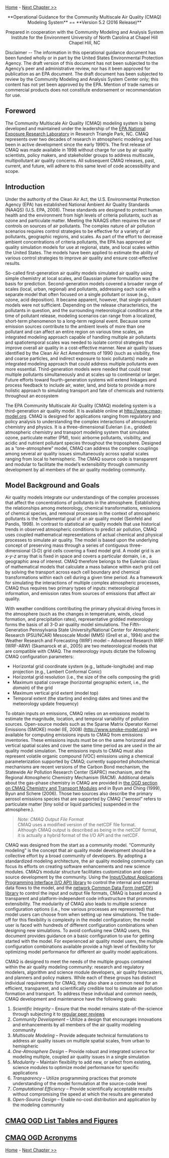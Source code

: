 [Home](CMAQ_OGD_index.md) - [Next Chapter >>](CMAQ_OGD_ch02_overview.md)
<center>
**Operational Guidance for the Community Multiscale Air Quality (CMAQ) Modeling System**
==
**Version 5.2 (2016 Release)**

Prepared in cooperation with the
Community Modeling and Analysis System
Institute for the Environment
University of North Carolina at Chapel Hill
Chapel Hill, NC

</center>
Disclaimer
--
The information in this operational guidance document has been funded wholly or in part by the United States Environmental Protection Agency. The draft version of this document has not been subjected to the Agency’s peer and administrative review, nor has it been approved for publication as an EPA document. The draft document has been subjected to review by the Community Modeling and Analysis System Center only; this content has not yet been approved by the EPA. Mention of trade names or commercial products does not constitute endorsement or recommendation for use.

Foreword
--
The Community Multiscale Air Quality (CMAQ) modeling system is being developed and maintained under the leadership of the [EPA National Exposure Research Laboratory](https://www.epa.gov/aboutepa/about-national-exposure-research-laboratory-nerl) in Research Triangle Park, NC. CMAQ represents over two decades of research in atmospheric modeling and has been in active development since the early 1990’s. The first release of CMAQ was made available in 1998 without charge for use by air quality scientists, policy makers, and stakeholder groups to address multiscale, multipollutant air quality concerns. All subsequent CMAQ releases, past, current, and future, will adhere to this same level of code accessibility and scope.

Introduction
--
Under the authority of the Clean Air Act, the U.S. Environmental Protection Agency (EPA) has established National Ambient Air Quality Standards (NAAQS) (U.S. EPA, 2008). These standards are designed to protect human health and the environment from high levels of criteria pollutants, such as ozone and particulate matter. Meeting the NAAQS often requires the use of controls on sources of air pollutants. The complex nature of air pollution scenarios requires control strategies to be effective for a variety of air pollutants, geographic regions, and scales. As part of the effort to decrease ambient concentrations of criteria pollutants, the EPA has approved air quality simulation models for use at regional, state, and local scales within the United States. The models have been applied to estimate the ability of various control strategies to improve air quality and ensure cost-effective results.

So-called first-generation air quality models simulated air quality using simple chemistry at local scales, and Gaussian plume formulation was the basis for prediction. Second-generation models covered a broader range of scales (local, urban, regional) and pollutants, addressing each scale with a separate model that often focused on a single pollutant or issue (e.g., ozone, acid deposition). It became apparent, however, that single-pollutant models were not sufficient. Depending on the release characteristics, the pollutants in question, and the surrounding meteorological conditions at the time of pollutant release, modeling scenarios can range from a localized, short-term phenomenon to a long-term regional event. Because some emission sources contribute to the ambient levels of more than one pollutant and can affect an entire region on various time scales, an integrated modeling approach capable of handling multiple air pollutants and spatiotemporal scales was needed to isolate control strategies that improve overall air quality in a cost-effective manner. New air quality issues identified by the Clean Air Act Amendments of 1990 (such as visibility, fine and coarse particles, and indirect exposure to toxic pollutants) made an integrated modeling approach that could address multiple pollutants even more essential. Third-generation models were needed that could treat multiple pollutants simultaneously and at scales up to continental or larger. Future efforts toward fourth-generation systems will extend linkages and process feedback to include air, water, land, and biota to provide a more holistic approach to simulating transport and fate of chemicals and nutrients throughout an ecosystem

The EPA Community Multiscale Air Quality (CMAQ) modeling system is a third-generation air quality model. It is available online at [<http://www.cmaq-model.org>](http://www.cmaq-model.org/). CMAQ is designed for applications ranging from regulatory and policy analysis to understanding the complex interactions of atmospheric chemistry and physics. It is a three-dimensional Eulerian (i.e., gridded) atmospheric chemistry and transport modeling system that simulates ozone, particulate matter (PM), toxic airborne pollutants, visibility, and acidic and nutrient pollutant species throughout the troposphere. Designed as a “one-atmosphere” model, CMAQ can address the complex couplings among several air quality issues simultaneously across spatial scales ranging from local to hemispheric. The CMAQ source code is transparent and modular to facilitate the model’s extensibility through community development by all members of the air quality modeling community.

Model Background and Goals
--
Air quality models integrate our understandings of the complex processes that affect the concentrations of pollutants in the atmosphere. Establishing the relationships among meteorology, chemical transformations, emissions of chemical species, and removal processes in the context of atmospheric pollutants is the fundamental goal of an air quality model (Seinfeld and Pandis, 1998). In contrast to statistical air quality models that use historical trends in observed atmospheric conditions to predict air pollution, CMAQ uses coupled mathematical representations of actual chemical and physical processes to simulate air quality. The model is based upon the underlying concept of preserving mass through a series of contiguous three-dimensional (3‑D) grid cells covering a fixed model grid. A model grid is an *x-y-z* array that is fixed in space and covers a particular domain, i.e., a geographic area of interest. CMAQ therefore belongs to the Eulerian class of mathematical models that calculate a mass balance within each grid cell by solving the transport across each cell boundary and chemical transformations within each cell during a given time period. As a framework for simulating the interactions of multiple complex atmospheric processes, CMAQ thus requires two primary types of inputs: meteorological information, and emission rates from sources of emissions that affect air quality.

With weather conditions contributing the primary physical driving forces in the atmosphere (such as the changes in temperature, winds, cloud formation, and precipitation rates), representative gridded meteorology forms the basis of all 3-D air quality model simulations. The Fifth-Generation Pennsylvania State University/National Center for Atmospheric Research (PSU/NCAR) Mesoscale Model (MM5) (Grell et al., 1994) and the Weather Research and Forecasting (WRF) model – Advanced Research WRF (WRF-ARW) (Skamarock et al., 2005) are two meteorological models that are compatible with CMAQ. The meteorology inputs dictate the following CMAQ configuration parameters:

-   Horizontal grid coordinate system (e.g., latitude-longitude) and map projection (e.g., Lambert Conformal Conic)
-   Horizontal grid resolution (i.e., the size of the cells composing the grid)
-   Maximum spatial coverage (horizontal geographic extent, i.e., *the domain*) of the grid
-   Maximum vertical grid extent (model top)
-   Temporal extent (the starting and ending dates and times and the meteorology update frequency)

To obtain inputs on emissions, CMAQ relies on an emissions model to estimate the magnitude, location, and temporal variability of pollution sources. Open-source models such as the Sparse Matrix Operator Kernel Emissions (SMOKE) model (IE, 2008) ([<http://www.smoke-model.org/>](http://www.smoke-model.org/)) are available for computing emissions inputs to CMAQ from emissions inventories. These emissions inputs must be on the same horizontal and vertical spatial scales and cover the same time period as are used in the air quality model simulation. The emissions inputs to CMAQ must also represent volatile organic compound (VOC) emissions using a chemical parameterization supported by CMAQ; currently supported photochemical mechanisms are recent versions of the Carbon Bond mechanism, the Statewide Air Pollution Research Center (SAPRC) mechanism, and the Regional Atmospheric Chemistry Mechanism (RACM). Additional details about the gas-phase chemistry in CMAQ are provided in [the OGD section on CMAQ Chemistry and Transport Modules](#CMAQ_Chemistry-Transport_Model_Science_Modules) and in Byun and Ching (1999), Byun and Schere (2006). Those two sources also describe the primary aerosol emissions species that are supported by CMAQ (“aerosol” refers to particulate matter [tiny solid or liquid particles] suspended in the atmosphere.).


> *Note: CMAQ Output File Format<br>*
> CMAQ uses a modified version of the netCDF file format.
> Although CMAQ output is described as being in the netCDF format,
> it is actually a hybrid format of the I/O API and the netCDF. 

CMAQ was designed from the start as a community model. “Community modeling” is the concept that air quality model development should be a collective effort by a broad community of developers. By adopting a standardized modeling architecture, the air quality modeling community can focus its efforts on creating software enhancements and new science modules. CMAQ’s modular structure facilitates customization and open-source development by the community. Using the [Input/Output Applications Programming Interface (I/O API) library](https://www.cmascenter.org/ioapi) to control the internal and external data flows to the model, and the [network Common Data Form (netCDF) library](http://www.unidata.ucar.edu/software/netcdf) to control the input and output file formats, CMAQ is based around a transparent and platform-independent code infrastructure that promotes extensibility. The modularity of CMAQ also leads to multiple science configuration options (i.e., how various processes are represented) that model users can choose from when setting up new simulations. The trade-off for this flexibility is complexity in the model configuration; the model user is faced with hundreds of different configuration combinations when designing new simulations. To avoid confusing new CMAQ users, this document provides guidance on a basic configuration to use for getting started with the model. For experienced air quality model users, the multiple configuration combinations available provide a high level of flexibility for optimizing model performance for different air quality model applications.

CMAQ is designed to meet the needs of the multiple groups contained within the air quality modeling community: research and regulatory modelers, algorithm and science module developers, air quality forecasters, and planners and policy makers. While each of these groups has distinct individual requirements for CMAQ, they also share a common need for an efficient, transparent, and scientifically credible tool to simulate air pollution formation and transport. To address these individual and common needs, CMAQ development and maintenance have the following goals:

1.  *Scientific Integrity* – Ensure that the model remains state-of-the-science through subjecting it to [regular peer reviews](https://www.cmascenter.org/r-and-d/cmaq-review-process.cfm)
2.  *Community Development* – Utilize a design that encourages innovations and enhancements by all members of the air quality modeling community
3.  *Multiscale Modeling* – Provide adequate technical formulations to address air quality issues on multiple spatial scales, from urban to hemispheric
4.  *One-Atmosphere Design* – Provide robust and integrated science for modeling multiple, coupled air quality issues in a single simulation
5.  *Modularity* – Maintain flexibility to add new, or select from existing, science modules to optimize model performance for specific applications
6.  *Transparency* – Utilize programming practices that promote understanding of the model formulation at the source-code level
7.  *Computational Efficiency* – Provide scientifically acceptable results without compro­mising the speed at which the results are generated
8.  *Open-Source Design* – Enable no-cost distribution and application by the modeling community

[CMAQ OGD List Tables and Figures](CMAQ_OGD_tables_figures.md)
--

[CMAQ OGD Acronyms](CMAQ_OGD_acronyms.md)
--

[Home](CMAQ_OGD_index.md) - [Next Chapter >>](CMAQ_OGD_ch02_overview.md)
